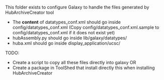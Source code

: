 This folder exists to configure Galaxy to handle the files generated by HubArchiveCreator tool

* The **content** of datatypes_conf.xml should go inside config/datatypes_conf.xml (Copy config/datatypes_conf.xml.sample to config/datatypes_conf.xml if it does not exist yet)
* hubAssembly.py should go inside lib/galaxy/datatypes/
* huba.xml should go inside display_application/ucsc/


TODO:

* Create a script to copy all these files directly into galaxy OR
* Create a package in ToolShed that install directly this when installing HubArchiveCreator
